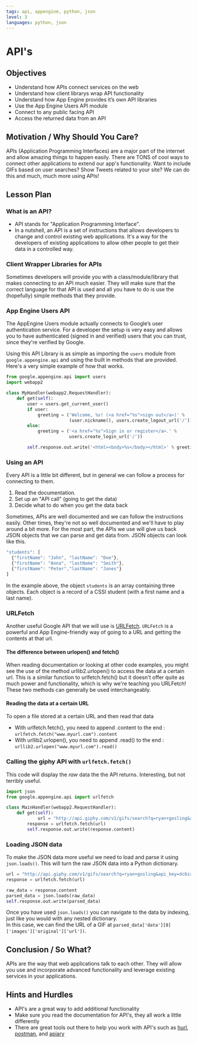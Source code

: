 ```yaml
---
tags: api, appengine, python, json
level: 3
languages: python, json
---
```


# API's

## Objectives

+ Understand how APIs connect services on the web
+ Understand how client librarys wrap API functionality
+ Understand how App Engine provides it’s own API libraries
+ Use the App Engine Users API module
+ Connect to any public facing API
+ Access the returned data from an API

## Motivation / Why Should You Care?

APIs (Application Programming Interfaces) are a major part of the internet and allow amazing things to happen easily. There are TONS of cool ways to connect other applications to extend our app's functionality. Want to include GIFs based on user searches? Show Tweets related to your site? We can do this and much, much more using APIs!

## Lesson Plan

### What is an API?

+ API stands for "Application Programming Interface".
+ In a nutshell, an API is a set of instructions that allows developers to change and control existing web applications. It's a way for the developers of existing applications to allow other people to get their data in a controlled way.

### Client Wrapper Libraries for APIs

Sometimes developers will provide you with a class/module/library that makes connecting to an API much easier.  They will make sure that the correct language for that API is used and all you have to do is use the (hopefully) simple methods that they provide.  

### App Engine Users API

The AppEngine Users module actually connects to Google’s user authentication service.  For a developer the setup is very easy and allows you to have authenticated (signed in and verified) users that you can trust, since they're verified by Google.

Using this API Library is as simple as importing the `users` module from `google.appengine.api` and using the built in methods that are provided. Here's a very simple example of how that works.

```python
from google.appengine.api import users
import webapp2

class MyHandler(webapp2.RequestHandler):
    def get(self):
        user = users.get_current_user()
        if user:
            greeting = ('Welcome, %s! (<a href="%s">sign out</a>)' %
                        (user.nickname(), users.create_logout_url('/')))
        else:
            greeting = ('<a href="%s">Sign in or register</a>.' %
                        users.create_login_url('/'))

        self.response.out.write('<html><body>%s</body></html>' % greeting)
```

### Using an API

Every API is a little bit different, but in general we can follow a process for connecting to them.

1. Read the documentation.
2. Set up an "API call" (going to get the data)
3. Decide what to do when you get the data back

Sometimes, APIs are well documented and we can follow the instructions easily. Other times, they're not so well documented and we'll have to play around a bit more. For the most part, the APIs we use will give us back JSON objects that we can parse and get data from. JSON objects can look like this.

```javascript
"students": [
  {"firstName": "John", "lastName": "Doe"},
  {"firstName": "Anna", "lastName": "Smith"},
  {"firstName": "Peter","lastName": "Jones"}
]
```

In the example above, the object `students` is an array containing three objects. Each object is a record of a CSSI student (with a first name and a last name).


### URLFetch

Another useful Google API that we will use is [URLFetch](https://cloud.google.com/appengine/docs/python/urlfetch/). `URLFetch` is a powerful and App Engine-friendly way of going to a URL and getting the contents at that url. 

#### The difference between urlopen() and fetch()

When reading documentation or looking at other code examples, you might see the use of the method urllib2.urlopen() to access the data at a certain url. This is a similar function to urlfetch.fetch() but it doesn't offer quite as much power and functionality, which is why we're teaching you URLFetch! These two methods can generally be used interchangeably. 

#### Reading the data at a certain URL

To open a file stored at a certain URL and then read that data
* With urlfetch.fetch(), you need to append .content to the end : `urlfetch.fetch("www.myurl.com").content`
* With urllib2.urlopen(), you need to append .read() to the end : `urllib2.urlopen("www.myurl.com").read()`


### Calling the giphy API with `urlfetch.fetch()`

This code will display the *raw* data the the API returns. Interesting, but not terribly useful.

```python
import json
from google.appengine.api import urlfetch

class MainHandler(webapp2.RequestHandler):
    def get(self):
		    url = "http://api.giphy.com/v1/gifs/search?q=ryan+gosling&api_key=dc6zaTOxFJmzC&limit=10"
        response = urlfetch.fetch(url)
        self.response.out.write(response.content)
```

### Loading JSON data

To make the JSON data more useful we need to load and parse it using `json.loads()`. This will turn the raw JSON data into a Python dictionary.

```python
url = "http://api.giphy.com/v1/gifs/search?q=ryan+gosling&api_key=dc6zaTOxFJmzC&limit=10"
response = urlfetch.fetch(url)

raw_data = response.content
parsed_data = json.loads(raw_data)
self.response.out.write(parsed_data)
```

Once you have used `json.loads()` you can navigate to the data by indexing, just like you would with any nested dictionary.  
In this case, we can find the URL of a GIF at `parsed_data['data'][0]['images']['original']['url'])`.

## Conclusion / So What?

APIs are the way that web applications talk to each other. They will allow you use and incorporate advanced functionality and leverage existing services in your applications.

## Hints and Hurdles

+ API's are a great way to add additional functionality
+ Make sure you read the documentation for API's, they all work a little differently
+ There are great tools out there to help you work with API's such as [hurl](https://www.hurl.it/), [postman](https://www.getpostman.com/), and [apiary](https://apiary.io/)
